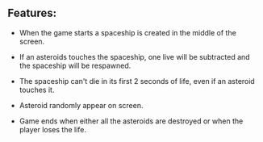 
## Features:

* When the game starts a spaceship is created in the middle of the screen.

* If an asteroids touches the spaceship, one live will be subtracted and the spaceship will be respawned.

* The spaceship can't die in its first 2 seconds of life, even if an asteroid touches it.

* Asteroid randomly appear on screen.

* Game ends when either all the asteroids are destroyed or when the player loses the life.


